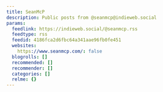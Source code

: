 ```yaml
---
title: SeanMcP
description: Public posts from @seanmcp@indieweb.social
params:
  feedlink: https://indieweb.social/@seanmcp.rss
  feedtype: rss
  feedid: 4186fca2d6fbc64a341aae96fb0fe451
  websites:
    https://www.seanmcp.com/: false
  blogrolls: []
  recommended: []
  recommender: []
  categories: []
  relme: {}
---
```

